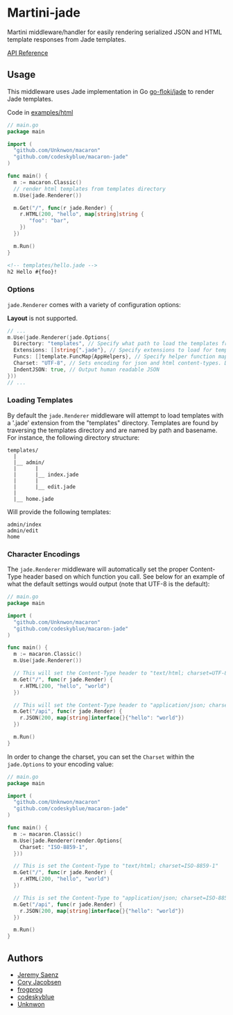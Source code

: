 # Martini-jade
Martini middleware/handler for easily rendering serialized JSON and HTML template responses from Jade templates.

[API Reference](http://godoc.org/github.com/codeskyblue/macaron-jade)

## Usage
This middleware uses Jade implementation in Go [go-floki/jade](https://github.com/go-floki/jade) to render Jade templates.

Code in [examples/html](examples/html)

~~~ go
// main.go
package main

import (
  "github.com/Unknwon/macaron"
  "github.com/codeskyblue/macaron-jade"
)

func main() {
  m := macaron.Classic()
  // render html templates from templates directory
  m.Use(jade.Renderer())

  m.Get("/", func(r jade.Render) {
    r.HTML(200, "hello", map[string]string {
       "foo": "bar",
    })
  })

  m.Run()
}

~~~

~~~ html
<!-- templates/hello.jade -->
h2 Hello #{foo}!
~~~

### Options
`jade.Renderer` comes with a variety of configuration options:

**Layout** is not supported.

~~~ go
// ...
m.Use(jade.Renderer(jade.Options{
  Directory: "templates", // Specify what path to load the templates from.
  Extensions: []string{".jade"}, // Specify extensions to load for templates.
  Funcs: []template.FuncMap{AppHelpers}, // Specify helper function maps for templates to access.
  Charset: "UTF-8", // Sets encoding for json and html content-types. Default is "UTF-8".
  IndentJSON: true, // Output human readable JSON
}))
// ...
~~~

### Loading Templates
By default the `jade.Renderer` middleware will attempt to load templates with a '.jade' extension from the "templates" directory. Templates are found by traversing the templates directory and are named by path and basename. For instance, the following directory structure:

~~~
templates/
  |
  |__ admin/
  |      |
  |      |__ index.jade
  |      |
  |      |__ edit.jade
  |
  |__ home.jade
~~~

Will provide the following templates:
~~~
admin/index
admin/edit
home
~~~

### Character Encodings
The `jade.Renderer` middleware will automatically set the proper Content-Type header based on which function you call. See below for an example of what the default settings would output (note that UTF-8 is the default):
~~~ go
// main.go
package main

import (
  "github.com/Unknwon/macaron"
  "github.com/codeskyblue/macaron-jade"
)

func main() {
  m := macaron.Classic()
  m.Use(jade.Renderer())

  // This will set the Content-Type header to "text/html; charset=UTF-8"
  m.Get("/", func(r jade.Render) {
    r.HTML(200, "hello", "world")
  })

  // This will set the Content-Type header to "application/json; charset=UTF-8"
  m.Get("/api", func(r jade.Render) {
    r.JSON(200, map[string]interface{}{"hello": "world"})
  })

  m.Run()
}

~~~

In order to change the charset, you can set the `Charset` within the `jade.Options` to your encoding value:
~~~ go
// main.go
package main

import (
  "github.com/Unknwon/macaron"
  "github.com/codeskyblue/macaron-jade"
)

func main() {
  m := macaron.Classic()
  m.Use(jade.Renderer(render.Options{
    Charset: "ISO-8859-1",
  }))

  // This is set the Content-Type to "text/html; charset=ISO-8859-1"
  m.Get("/", func(r jade.Render) {
    r.HTML(200, "hello", "world")
  })

  // This is set the Content-Type to "application/json; charset=ISO-8859-1"
  m.Get("/api", func(r jade.Render) {
    r.JSON(200, map[string]interface{}{"hello": "world"})
  })

  m.Run()
}

~~~

## Authors
* [Jeremy Saenz](http://github.com/codegangsta)
* [Cory Jacobsen](http://github.com/cojac)
* [frogprog](http://github.com/frogprog)
* [codeskyblue](http://github.com/codeskyblue)
* [Unknwon](http://github.com/Unknwon)
